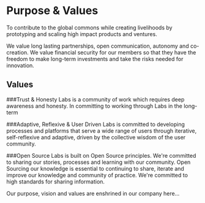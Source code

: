 # Purpose & Values

To contribute to the global commons while creating livelihoods by prototyping and scaling high impact products and ventures. 

We value long lasting partnerships, open communication, autonomy and co-creation. We value financial security for our members so that they have the freedom to make long-term investments and take the risks needed for innovation.

## Values

###Trust & Honesty
Labs is a community of work which requires deep awareness and honesty. In committing to working through Labs in the long-term 

###Adaptive, Reflexive & User Driven
Labs is committed to developing processes and platforms that serve a wide range of users through iterative, self-reflexive and adaptive, driven by the collective wisdom of the user community.

###Open Source
Labs is built on Open Source principles. We're committed to sharing our stories, processes and learning with our community. Open Sourcing our knowledge is essential to continuing to share, iterate and improve our knowledge and community of practice. We're committed to high standards for sharing information. 

Our purpose, vision and values are enshrined in our company here...